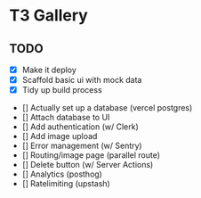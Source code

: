 # T3 Gallery

## TODO

- [x] Make it deploy
- [x] Scaffold basic ui with mock data
- [x] Tidy up build process
- [] Actually set up a database (vercel postgres)
- [] Attach database to UI
- [] Add authentication (w/ Clerk)
- [] Add image upload
- [] Error management (w/ Sentry)
- [] Routing/image page (parallel route)
- [] Delete button (w/ Server Actions)
- [] Analytics (posthog)
- [] Ratelimiting (upstash)
